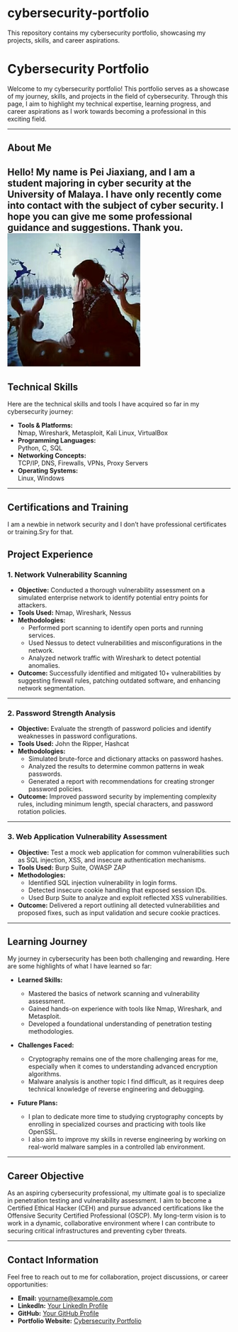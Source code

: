 # cybersecurity-portfolio
This repository contains my cybersecurity portfolio, showcasing my projects, skills, and career aspirations.
# Cybersecurity Portfolio
Welcome to my cybersecurity portfolio! This portfolio serves as a showcase of my journey, skills, and projects in the field of cybersecurity. Through this page, I aim to highlight my technical expertise, learning progress, and career aspirations as I work towards becoming a professional in this exciting field.

---

## About Me
Hello! My name is Pei Jiaxiang, and I am a student majoring in cyber security at the University of Malaya. I have only recently come into contact with the subject of cyber security. I hope you can give me some professional guidance and suggestions. Thank you.
![My Profile Photo](Me.jpg)
---

## Technical Skills
Here are the technical skills and tools I have acquired so far in my cybersecurity journey:

- **Tools & Platforms:**  
  Nmap, Wireshark, Metasploit, Kali Linux, VirtualBox
- **Programming Languages:**  
  Python, C, SQL
- **Networking Concepts:**  
  TCP/IP, DNS, Firewalls, VPNs, Proxy Servers
- **Operating Systems:**  
  Linux, Windows

---

## Certifications and Training
I am a newbie in network security and I don’t have professional certificates or training.Sry for that.

## Project Experience

### 1. Network Vulnerability Scanning
- **Objective:** Conducted a thorough vulnerability assessment on a simulated enterprise network to identify potential entry points for attackers.
- **Tools Used:** Nmap, Wireshark, Nessus
- **Methodologies:**  
  - Performed port scanning to identify open ports and running services.  
  - Used Nessus to detect vulnerabilities and misconfigurations in the network.  
  - Analyzed network traffic with Wireshark to detect potential anomalies.
- **Outcome:** Successfully identified and mitigated 10+ vulnerabilities by suggesting firewall rules, patching outdated software, and enhancing network segmentation.

---

### 2. Password Strength Analysis
- **Objective:** Evaluate the strength of password policies and identify weaknesses in password configurations.
- **Tools Used:** John the Ripper, Hashcat
- **Methodologies:**  
  - Simulated brute-force and dictionary attacks on password hashes.  
  - Analyzed the results to determine common patterns in weak passwords.  
  - Generated a report with recommendations for creating stronger password policies.
- **Outcome:** Improved password security by implementing complexity rules, including minimum length, special characters, and password rotation policies.

---

### 3. Web Application Vulnerability Assessment
- **Objective:** Test a mock web application for common vulnerabilities such as SQL injection, XSS, and insecure authentication mechanisms.
- **Tools Used:** Burp Suite, OWASP ZAP
- **Methodologies:**  
  - Identified SQL injection vulnerability in login forms.  
  - Detected insecure cookie handling that exposed session IDs.  
  - Used Burp Suite to analyze and exploit reflected XSS vulnerabilities.
- **Outcome:** Delivered a report outlining all detected vulnerabilities and proposed fixes, such as input validation and secure cookie practices.

---

## Learning Journey
My journey in cybersecurity has been both challenging and rewarding. Here are some highlights of what I have learned so far:

- **Learned Skills:**  
  - Mastered the basics of network scanning and vulnerability assessment.  
  - Gained hands-on experience with tools like Nmap, Wireshark, and Metasploit.  
  - Developed a foundational understanding of penetration testing methodologies.

- **Challenges Faced:**  
  - Cryptography remains one of the more challenging areas for me, especially when it comes to understanding advanced encryption algorithms.  
  - Malware analysis is another topic I find difficult, as it requires deep technical knowledge of reverse engineering and debugging.

- **Future Plans:**  
  - I plan to dedicate more time to studying cryptography concepts by enrolling in specialized courses and practicing with tools like OpenSSL.  
  - I also aim to improve my skills in reverse engineering by working on real-world malware samples in a controlled lab environment.

---

## Career Objective
As an aspiring cybersecurity professional, my ultimate goal is to specialize in penetration testing and vulnerability assessment. I aim to become a Certified Ethical Hacker (CEH) and pursue advanced certifications like the Offensive Security Certified Professional (OSCP). My long-term vision is to work in a dynamic, collaborative environment where I can contribute to securing critical infrastructures and preventing cyber threats.

---

## Contact Information
Feel free to reach out to me for collaboration, project discussions, or career opportunities:

- **Email:** yourname@example.com  
- **LinkedIn:** [Your LinkedIn Profile](https://linkedin.com/in/yourname)  
- **GitHub:** [Your GitHub Profile](https://github.com/yourusername)  
- **Portfolio Website:** [Cybersecurity Portfolio](https://yourusername.github.io/cybersecurity-portfolio/)
